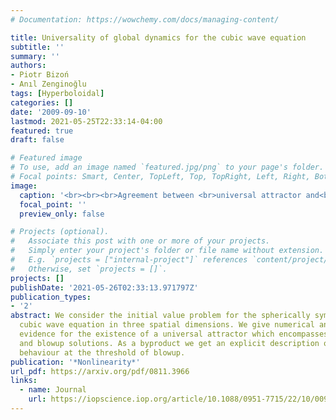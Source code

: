```yaml
---
# Documentation: https://wowchemy.com/docs/managing-content/

title: Universality of global dynamics for the cubic wave equation
subtitle: ''
summary: ''
authors:
- Piotr Bizoń
- Anıl Zenginoğlu
tags: [Hyperboloidal]
categories: []
date: '2009-09-10'
lastmod: 2021-05-25T22:33:14-04:00
featured: true
draft: false

# Featured image
# To use, add an image named `featured.jpg/png` to your page's folder.
# Focal points: Smart, Center, TopLeft, Top, TopRight, Left, Right, BottomLeft, Bottom, BottomRight.
image:
  caption: '<br><br><br>Agreement between <br>universal attractor and<br>numerical solution <br> during blowup at<br>**every grid point**. <br><br><br>First example of<br>*global* blowup<br> for a wave equation.<br><br><br>'
  focal_point: ''
  preview_only: false

# Projects (optional).
#   Associate this post with one or more of your projects.
#   Simply enter your project's folder or file name without extension.
#   E.g. `projects = ["internal-project"]` references `content/project/deep-learning/index.md`.
#   Otherwise, set `projects = []`.
projects: []
publishDate: '2021-05-26T02:33:13.971797Z'
publication_types:
- '2'
abstract: We consider the initial value problem for the spherically symmetric, focusing
  cubic wave equation in three spatial dimensions. We give numerical and analytical
  evidence for the existence of a universal attractor which encompasses both global
  and blowup solutions. As a byproduct we get an explicit description of the critical
  behaviour at the threshold of blowup.
publication: '*Nonlinearity*'
url_pdf: https://arxiv.org/pdf/0811.3966
links:
  - name: Journal
    url: https://iopscience.iop.org/article/10.1088/0951-7715/22/10/009/meta
---
```

